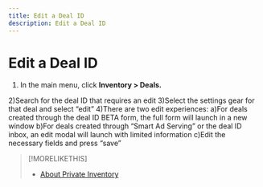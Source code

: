 ```yaml
---
title: Edit a Deal ID
description: Edit a Deal ID
---
```

# Edit a Deal ID

<!-- Title? -->

<!-- edit/write -->

1. In the main menu, click **Inventory > Deals.**

2)Search for the deal ID that requires an edit
3)Select the settings gear for that deal and select “edit”
4)There are two edit experiences:
a)For deals created through the deal ID BETA form, the full form will launch in a new window
b)For deals created through “Smart Ad Serving” or the deal ID inbox, an edit modal will launch with limited information
c)Edit the necessary fields and press “save”

>[!MORELIKETHIS]
>
>* [About Private Inventory](private-inventory-about.md)
<!-- >* [Create a Manual Deal ID](deal-id-create.md) -->
<!-- >* [Manual Deal ID Settings](deal-id-settings.md) -->
<!-- Deal ID Inbox topics -->
